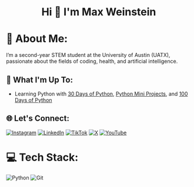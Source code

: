 <h1 align="center">Hi 👋 I'm Max Weinstein</h2>

# 💫 About Me:
I’m a second-year STEM student at the University of Austin (UATX), passionate about the fields of coding, health, and artificial intelligence.

## 🚀 What I'm Up To:
- Learning Python with [30 Days of Python](https://github.com/Asabeneh/30-Days-Of-Python), [Python Mini Projects](https://github.com/Python-World/python-mini-projects?tab=readme-ov-file), and [100 Days of Python](https://www.udemy.com/course/100-days-of-code/)

## 🌐 Let's Connect:
[![Instagram](https://img.shields.io/badge/Instagram-%23E4405F.svg?logo=Instagram&logoColor=white)](https://instagram.com/maxjweinstein) 
[![LinkedIn](https://img.shields.io/badge/LinkedIn-%230077B5.svg?logo=linkedin&logoColor=white)](https://linkedin.com/in/maxjweinstein) 
[![TikTok](https://img.shields.io/badge/TikTok-%23000000.svg?logo=TikTok&logoColor=white)](https://tiktok.com/@maxweinstein841) 
[![X](https://img.shields.io/badge/X-black.svg?logo=X&logoColor=white)](https://x.com/maxweinstein_) 
[![YouTube](https://img.shields.io/badge/YouTube-%23FF0000.svg?logo=YouTube&logoColor=white)](https://youtube.com/@maxjweisntein) 

# 💻 Tech Stack:
![Python](https://img.shields.io/badge/python-3670A0?style=for-the-badge&logo=python&logoColor=ffdd54) 
![Git](https://img.shields.io/badge/git-%23F05033.svg?style=for-the-badge&logo=git&logoColor=white)
